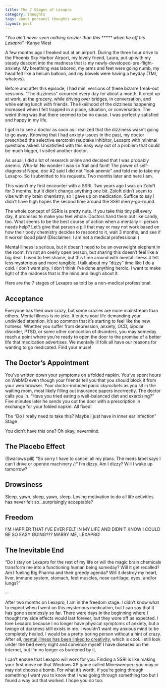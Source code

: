 ```yaml
---
title: The 7 Stages of Lexapro
category: thoughts
tags: about personal thoughts words
layout: post
---
```


_“You ain’t never seen nothing crazier than this ***** when he off his Lexapro”_
-Kanye West

A few months ago I freaked out at an airport. During the three hour drive to the Phoenix Sky Harbor Airport, my lovely friend, Laura, put up with my steady descent into the madness that is my newly-developed-pre-flight-anxiety. My breathing was labored, my arms and feet were going numb, my head felt like a helium balloon, and my bowels were having a heyday (TMI, whatevs).

Before and after this episode, I had mini versions of these bizarre freak-out sessions. “The dizziness” occurred every day for about a month. It crept up at work, at the grocery, while driving over bridges, in conversation, and while eating lunch with friends. The likelihood of the dizziness happening increased when I felt trapped in a place, situation, or conversation. The weird thing was that there seemed to be no cause. I was perfectly satisfied and happy in my life.

I got in to see a doctor as soon as I realized that the dizziness wasn’t going to go away. Knowing that I had anxiety issues in the past, my doctor prescribed the selective serotonin reuptake inhibitor, Lexapro with minimal questions asked. Unsatisfied with this easy way out of a problem that could be much bigger, I visited another doctor.

As usual, I did a lot of research online and decided that I was probably anemic. Wha-la! No wonder I was so frail and faint! The power of self-diagnosis! Nope, doc #2 said I did not “look anemic” and told me to take my Lexapro. So I submitted to his requests. Two months later and here I am.

This wasn’t my first encounter with a SSRI. Two years ago I was on Zoloft for 3 months, but it didn’t change anything one bit. Zoloft didn’t seem to vibe with my brain chemistry, so I gave up on medication. Suffice to say I didn’t have high hopes the second time around the SSRI merry-go-round.

The whole concept of SSRIs is pretty nuts. If you take this tiny pill every day, it promises to make you feel whole. Doctors hand them out like candy, too. What seems to be the best course of action when a mentally ill person needs help? Let’s give that person a pill that may or may not work based on how their body chemistry decides to respond to it, wait 3 months, and see if it works! Good plan! (Disclaimer: I am not a medical professional.)

Mental illness is serious, but it doesn’t need to be an overweight elephant in the room. I’m not an overly open person, but sharing this doesn’t feel like a big deal. I used to feel shame, but this time around with mental illness it felt less mysterious and more tangible. I talk about my “dizzy” time like I do a cold. I don’t want pity. I don’t think I’ve done anything heroic. I want to make light of the madness that is the mind and laugh about it.

Here are the 7 stages of Lexapro as told by a non-medical professional:


## Acceptance

Everyone has their own crazy, but some crazies are more mainstream than others. Mental illness is no joke. It enters your life demanding your undivided attention. It’s so common that it’s starting to feel like the new hotness. Whether you suffer from depression, anxiety, OCD, bipolar disorder, PTSD, or some other concoction of disorders, you may someday reach a point where you’re ready to open the door to the promise of a better life that medication advertises. We mentally ill folk all have our reasons for wanting to go medicated. Find your muse!

## The Doctor’s Appointment

You’ve written down your symptoms on a folded napkin. You’ve spent hours on WebMD even though your friends tell you that you should block it from your web browser. Your doctor-induced panic skyrockets as you sit in the waiting room, most likely filling out insurance papers incorrectly. The doctor calls you in. “Have you tried eating a well-balanced diet and exercising?” Five minutes later he sends you out the door with a prescription in exchange for your folded napkin. All fixed!

The “Do I really need to take this? Maybe I just have in inner ear infection” Stage

You didn’t have this one? Oh okay, nevermind.

## The Placebo Effect

(Swallows pill) “So sorry I have to cancel all my plans. The meds label says I can’t drive or operate machinery /:” I’m dizzy. Am I dizzy? Will I wake up tomorrow?

## Drowsiness

Sleep, yawn, sleep, yawn, sleep. Losing motivation to do all life activities has never felt so...surprisingly acceptable?

## Freedom

I’M HAPPIER THAT I’VE EVER FELT IN MY LIFE AND DIDN’T KNOW I COULD BE SO EASY GOING??? MARRY ME, LEXAPRO!

## The Inevitable End

“Do I stay on Lexapro for the rest of my life or will the magic brain chemicals transform me into a functioning human being someday? Will it get recalled? Am I fueling Big Pharma and their greedy agenda? Will it destroy my heart, liver, immune system, stomach, feet muscles, nose cartilage, eyes, and/or lungs?”

--

After two months on Lexapro, I am in the freedom stage. I didn’t know what to expect when I went on this mysterious medication, but I can say that it has gone seamlessly so far. There were days in the beginning where I thought my side effects would last forever, but they wore off as expected. I love Lexapro because I no longer have physical symptoms of anxiety, but a twinge of darkness still exists in me. I wouldn’t want my anxious mind to be completely healed. I would be a pretty boring person without a hint of crazy. After all, [mental illness has been linked to creativity](https://www.fastcompany.com/1681970/does-creativity-come-with-a-price-new-insight-on-creatives-and-mental-illness), which is cool. I still look under the bed every night and convince myself I have diseases on the Internet, but I’m no longer as burdened by it.

I can’t ensure that Lexapro will work for you. Finding a SSRI is like making your first move on that Windows XP game called Minesweeper; you may or may not choose a bomb. For what it’s worth, if you’re going through something I want you to know that I was going through something too but I found a way out that worked. I hope you do too.
